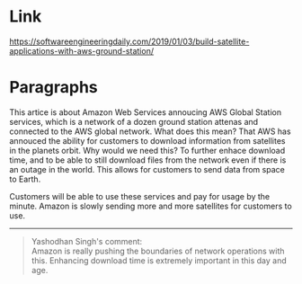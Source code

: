 # Link
https://softwareengineeringdaily.com/2019/01/03/build-satellite-applications-with-aws-ground-station/

# Paragraphs
This artice is about Amazon Web Services annoucing AWS Global Station services, which is a network of a dozen ground station attenas and connected to the AWS global network. What does this mean? That AWS has annouced the ability for customers to download information from satellites in the planets orbit. Why would we need this? To further enhace download time, and to be able to still download files from the network even if there is an outage in the world. This allows for customers to send data from space to Earth. 

Customers will be able to use these services and pay for usage by the minute. Amazon is slowly sending more and more satellites for customers to use. 

---
>Yashodhan Singh's comment:  
>Amazon is really pushing the boundaries of network operations with this. Enhancing download time is extremely important in this day and age.
